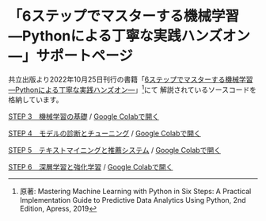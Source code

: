 # 「6ステップでマスターする機械学習 ―Pythonによる丁寧な実践ハンズオン―」サポートページ

共立出版より2022年10月25日刊行の書籍「[6ステップでマスターする機械学習 ―Pythonによる丁寧な実践ハンズオン―](https://www.kyoritsu-pub.co.jp/book/b10018286.html)」[^1]にて
解説されているソースコードを格納しています。

[STEP 3　機械学習の基礎](chapter3_code.ipynb) / [Google Colabで開く](https://colab.research.google.com/github/goberrying/mmlwpi6s/blob/prep4release/chapter3_code.ipynb)

[STEP 4　モデルの診断とチューニング](chapter4_code.ipynb) / [Google Colabで開く](https://colab.research.google.com/github/goberrying/mmlwpi6s/blob/main/chapter4_code.ipynb)

[STEP 5　テキストマイニングと推薦システム](chapter5_code.ipynb) / [Google Colabで開く](https://colab.research.google.com/github/goberrying/mmlwpi6s/blob/prep4release/chapter5_code.ipynb)

[STEP 6　深層学習と強化学習](chapter6_code.ipynb) / [Google Colabで開く](https://colab.research.google.com/github/goberrying/mmlwpi6s/blob/prep4release/chapter6_code.ipynb)

[^1]: 原著: Mastering Machine Learning with Python in Six Steps: A Practical Implementation Guide to Predictive Data Analytics Using Python, 2nd Edition, Apress, 2019
